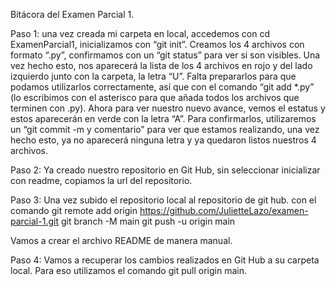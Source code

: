 Bitácora del Examen Parcial 1.

Paso 1:
una vez creada mi carpeta en local, accedemos con cd ExamenParcial1, inicializamos con “git init”.
Creamos los 4 archivos con formato “.py”, confirmamos con un “git status” para ver si son visibles.
Una vez hecho esto, nos aparecerá la lista de los 4 archivos en rojo y del lado izquierdo junto con la carpeta, la letra “U”.
Falta prepararlos para que podamos utilizarlos correctamente, así que con el comando “git add *.py” (lo escribimos con el asterisco para que añada todos los archivos que terminen con .py).
Ahora para ver nuestro nuevo avance, vemos el estatus y estos aparecerán en verde con la letra “A”.
Para confirmarlos, utilizaremos un “git commit -m y comentario” para ver que estamos realizando, una vez hecho esto, ya no aparecerá ninguna letra y ya quedaron listos nuestros 4 archivos.

Paso 2:
Ya creado nuestro repositorio en Git Hub, sin seleccionar inicializar con readme, copiamos la url del repositorio.

Paso 3:
Una vez subido el repositorio local al repositorio de git hub.
con el comando 
git remote add origin https://github.com/JulietteLazo/examen-parcial-1.git
git branch -M main
git push -u origin main

Vamos a crear el archivo README de manera manual.

Paso 4:
Vamos a recuperar los cambios realizados en Git Hub a su carpeta local. Para eso utilizamos el comando git pull origin main.
